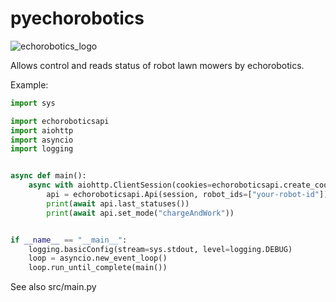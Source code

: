 pyechorobotics
=============

![echorobotics_logo](https://brands.home-assistant.io/_/echorobotics/logo@2x.png)

Allows control and reads status of robot lawn mowers by echorobotics.

Example:
```python
import sys

import echoroboticsapi
import aiohttp
import asyncio
import logging


async def main():
    async with aiohttp.ClientSession(cookies=echoroboticsapi.create_cookies(user_id="your-user-id", user_token="user-user-token")) as session:
        api = echoroboticsapi.Api(session, robot_ids=["your-robot-id"])
        print(await api.last_statuses())
        print(await api.set_mode("chargeAndWork"))


if __name__ == "__main__":
    logging.basicConfig(stream=sys.stdout, level=logging.DEBUG)
    loop = asyncio.new_event_loop()
    loop.run_until_complete(main())

```

See also src/main.py
